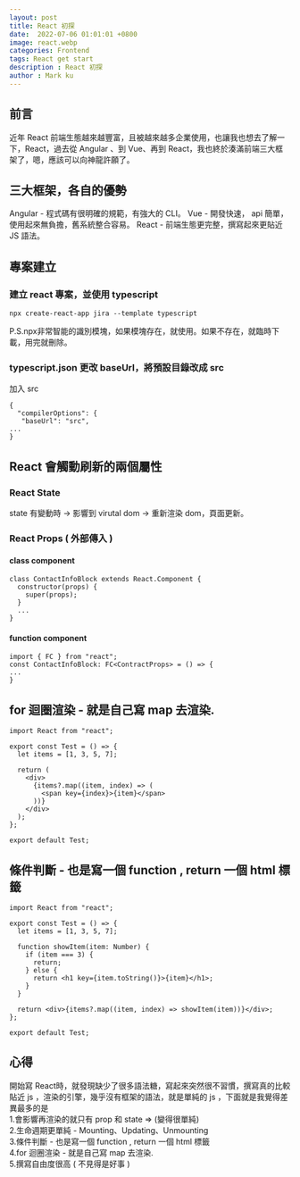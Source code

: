 ```yaml
---
layout: post
title: React 初探
date:  2022-07-06 01:01:01 +0800
image: react.webp
categories: Frontend
tags: React get start
description : React 初探
author : Mark ku
---
```


## 前言
近年 React 前端生態越來越豐富，且被越來越多企業使用，也讓我也想去了解一下，React，過去從 Angular 、到 Vue、再到 React，我也終於湊滿前端三大框架了，嗯，應該可以向神龍許願了。

## 三大框架，各自的優勢
Angular - 程式碼有很明確的規範，有強大的 CLI。
Vue - 開發快速， api 簡單，使用起來無負擔，舊系統整合容易。
React - 前端生態更完整，撰寫起來更貼近 JS 語法。 

## 專案建立
### 建立 react 專案，並使用 typescript 
```
npx create-react-app jira --template typescript
```
P.S.npx非常智能的識別模塊，如果模塊存在，就使用。如果不存在，就臨時下載，用完就刪除。


### typescript.json 更改 baseUrl，將預設目錄改成 src

加入 src 
```
{
  "compilerOptions": {
   "baseUrl": "src",
...
}
```

## React 會觸動刷新的兩個屬性
### React State  
state 有變動時 -> 影響到 virutal dom -> 重新渲染 dom，頁面更新。

### React Props ( 外部傳入 )

#### class component 
```
class ContactInfoBlock extends React.Component {
  constructor(props) {
    super(props);
  } 
  ...
}
```
#### function component
```
import { FC } from "react";
const ContactInfoBlock: FC<ContractProps> = () => {
...
}	
```

## for 迴圈渲染 - 就是自己寫 map 去渲染.

```
import React from "react";

export const Test = () => {
  let items = [1, 3, 5, 7];

  return (
    <div>
      {items?.map((item, index) => (
        <span key={index}>{item}</span>
      ))}
    </div>
  );
};

export default Test;
```

## 條件判斷  -  也是寫一個 function , return 一個 html 標籤
```
import React from "react";

export const Test = () => {
  let items = [1, 3, 5, 7];

  function showItem(item: Number) {
    if (item === 3) {
      return;
    } else {
      return <h1 key={item.toString()}>{item}</h1>;
    }
  }

  return <div>{items?.map((item, index) => showItem(item))}</div>;
};

export default Test;
```

## 心得
開始寫 React時，就發現缺少了很多語法糖，寫起來突然很不習慣，撰寫真的比較貼近 js ，渲染的引擎，幾乎沒有框架的語法，就是單純的 js ，下面就是我覺得差異最多的是  
1.會影響再渲染的就只有 prop 和 state => (變得很單純)  
2.生命週期更單純 - Mounting、Updating、Unmounting  
3.條件判斷  -  也是寫一個 function , return 一個 html 標籤  
4.for 迴圈渲染 - 就是自己寫 map 去渲染.  
5.撰寫自由度很高 ( 不見得是好事 )  